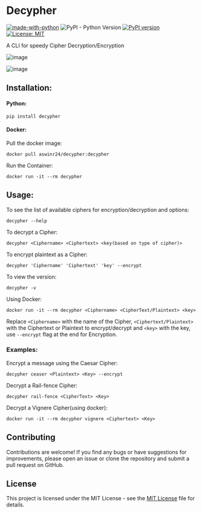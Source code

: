 # Decypher

[![made-with-python](https://img.shields.io/badge/Made%20with-Python-1f425f.svg)](https://www.python.org/)
![PyPI - Python Version](https://img.shields.io/pypi/pyversions/decypher?color=green)
[![PyPI version](https://img.shields.io/pypi/v/decypher.svg?color=yellow)](https://pypi.org/project/decypher/)
[![License: MIT](https://img.shields.io/badge/License-MIT-red.svg)](https://opensource.org/licenses/MIT)



A CLI for speedy Cipher Decryption/Encryption

![image](https://github.com/Aswinr24/Decypher/assets/135364633/fa60340a-d339-4846-b861-49b7082c205e)

![image](https://github.com/Aswinr24/Decypher/assets/135364633/f08b6499-ff46-4f6f-b7d0-0093cb798049)


## Installation:
#### Python:
```
pip install decypher
```
#### Docker:
Pull the docker image:
```
docker pull aswinr24/decypher:decypher
```
Run the Container: 
```
docker run -it --rm decypher
```

## Usage:

To see the list of available ciphers for encryption/decryption and options:
```
decypher --help
```
To decrypt a Cipher:
```
decypher <Ciphername> <Ciphertext> <key(based on type of cipher)>
```
To encrypt plaintext as a Cipher:
```
decypher 'Ciphername' 'Ciphertext' 'key' --encrypt
```
To view the version:
```
decypher -v
```

Using Docker:
```
docker run -it --rm decypher <Ciphername> <CipherText/Plaintext> <key>
```
Replace `<Ciphername>` with the name of the Cipher, `<Ciphertext/Plaintext>` with the Ciphertext or Plaintext to encrypt/decrypt and `<key>` with the key, use `--encrypt` flag at the end for Encryption.

### Examples:

Encrypt a message using the Caesar Cipher:
```
decypher ceaser <Plaintext> <Key> --encrypt
```
Decrypt a Rail-fence Cipher:
```
decypher rail-fence <CipherText> <Key>
```
Decrypt a Vignere Cipher(using docker):
```
docker run -it --rm decypher vignere <Ciphertext> <Key>
```

## Contributing

Contributions are welcome! If you find any bugs or have suggestions for improvements, please open an issue or clone the repository and submit a pull request on GitHub.

## License

This project is licensed under the MIT License - see the [MIT License](LICENSE) file for details.
